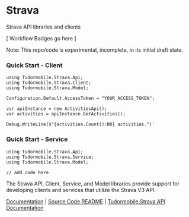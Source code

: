 # Strava
Strava API libraries and clients

[ Workflow Badges go here ]

Note: This repo/code is experimental, incomplete, in its initial draft state.

### Quick Start - Client
```
using Tudormobile.Strava.Api;
using Tudormobile.Strava.Client;
using Tudormobile.Strava.Model;

Configuration.Default.AccessToken = "YOUR_ACCESS_TOKEN";

var apiInstance = new ActivitiesApi();
var activities = apiInstance.GetActivities();

Debug.WriteLine($"{activities.Count():N0} activities.")'
```
### Quick Start - Service

```
using Tudormobile.Strava.Api;
using Tudormobile.Strava.Service;
using Tudormobile.Strava.Model;

// add code here
```

The Strava API, Client, Service, and Model libraries provide support for developing clients and services that utilize the Strava V3 API.

[Documentation](docs/introduction.md) | [Source Code README](src/README.md) | [Tudormobile.Strava API Documentation](https://tudormobile.github.io/Strava/)